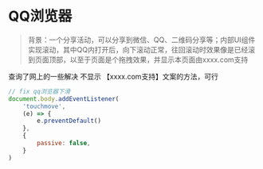 # QQ浏览器

> 背景：一个分享活动，可以分享到微信、QQ、二维码分享等；内部UI组件实现滚动，其中QQ内打开后，向下滚动正常，往回滚动时效果像是已经滚到页面顶部，以至于页面是个拖拽效果，并显示本页面由xxxx.com支持

查询了网上的一些解决 不显示 【xxxx.com支持】文案的方法，可行
```js
// fix qq浏览器下滑
document.body.addEventListener(
    'touchmove',
    (e) => {
        e.preventDefault()
    },
    {
        passive: false,
    }
)
```


